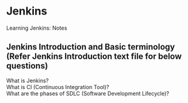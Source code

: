 # Jenkins
Learning Jenkins: Notes

## Jenkins Introduction and Basic terminology (Refer Jenkins Introduction text file for below questions)
  What is Jenkins?  
  What is CI (Continuous Integration Tool)?  
  What are the phases of SDLC (Software Development Lifecycle)?  
  
